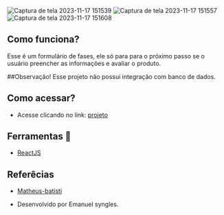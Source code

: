 ![Captura de tela 2023-11-17 151539](https://github.com/Emanuelsyngles/Account/assets/122393755/8a5f3f0b-0108-478d-a90c-2b44fe309c05)
![Captura de tela 2023-11-17 151557](https://github.com/Emanuelsyngles/Account/assets/122393755/059808f6-c996-45a5-9e22-62a625fcf9b0)
![Captura de tela 2023-11-17 151608](https://github.com/Emanuelsyngles/Account/assets/122393755/801f61cf-962a-4560-9d4f-1aa3bb446247)



 ## Como funciona?
 Esse é um formulário de fases, ele só para para o próximo passo se o usuário preencher as informações e avaliar o produto.

 ##Observação!
 Esse projeto não possui integração com banco de dados.

 ## Como acessar?
 - Acesse clicando no link: [projeto](https://formulariomultis.netlify.app/)

 ## Ferramentas 🔧
- [ReactJS](https://react.dev/)
  
 ## Referêcias

 - [Matheus-batisti](https://www.youtube.com/watch?v=PRSruHX_eig&t=3686s&ab_channel=MatheusBattisti-HoradeCodar)

 - Desenvolvido por Emanuel syngles.
